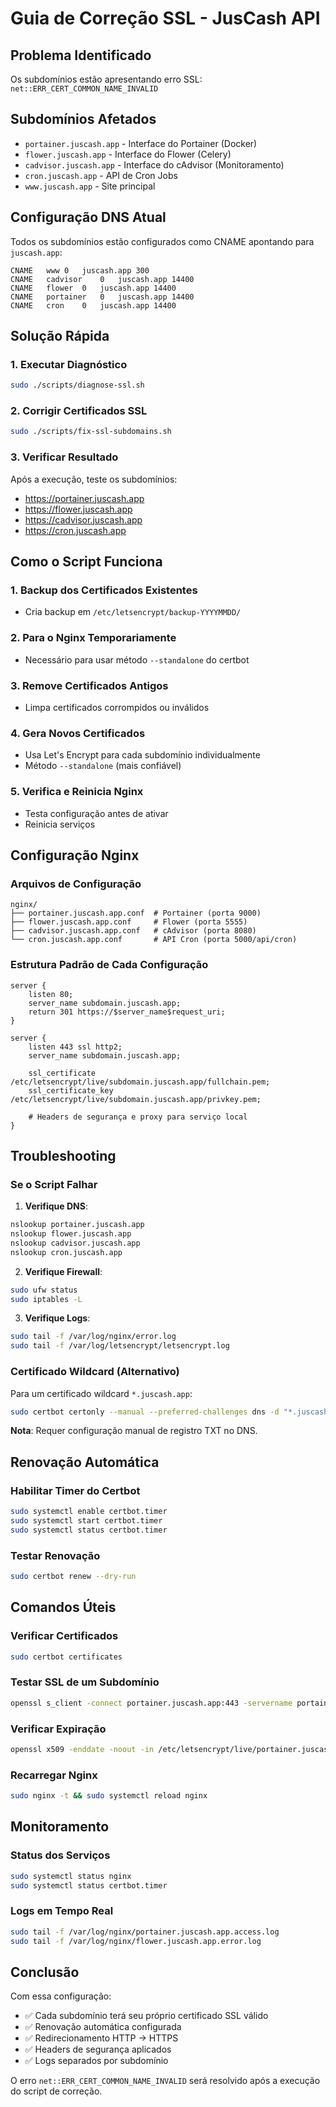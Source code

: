 # Guia de Correção SSL - JusCash API

## Problema Identificado

Os subdomínios estão apresentando erro SSL: `net::ERR_CERT_COMMON_NAME_INVALID`

## Subdomínios Afetados

- `portainer.juscash.app` - Interface do Portainer (Docker)
- `flower.juscash.app` - Interface do Flower (Celery)
- `cadvisor.juscash.app` - Interface do cAdvisor (Monitoramento)
- `cron.juscash.app` - API de Cron Jobs
- `www.juscash.app` - Site principal

## Configuração DNS Atual

Todos os subdomínios estão configurados como CNAME apontando para `juscash.app`:
```
CNAME	www	0	juscash.app	300
CNAME	cadvisor	0	juscash.app	14400
CNAME	flower	0	juscash.app	14400
CNAME	portainer	0	juscash.app	14400
CNAME	cron	0	juscash.app	14400
```

## Solução Rápida

### 1. Executar Diagnóstico

```bash
sudo ./scripts/diagnose-ssl.sh
```

### 2. Corrigir Certificados SSL

```bash
sudo ./scripts/fix-ssl-subdomains.sh
```

### 3. Verificar Resultado

Após a execução, teste os subdomínios:
- https://portainer.juscash.app
- https://flower.juscash.app
- https://cadvisor.juscash.app
- https://cron.juscash.app

## Como o Script Funciona

### 1. Backup dos Certificados Existentes
- Cria backup em `/etc/letsencrypt/backup-YYYYMMDD/`

### 2. Para o Nginx Temporariamente
- Necessário para usar método `--standalone` do certbot

### 3. Remove Certificados Antigos
- Limpa certificados corrompidos ou inválidos

### 4. Gera Novos Certificados
- Usa Let's Encrypt para cada subdomínio individualmente
- Método `--standalone` (mais confiável)

### 5. Verifica e Reinicia Nginx
- Testa configuração antes de ativar
- Reinicia serviços

## Configuração Nginx

### Arquivos de Configuração
```
nginx/
├── portainer.juscash.app.conf  # Portainer (porta 9000)
├── flower.juscash.app.conf     # Flower (porta 5555)
├── cadvisor.juscash.app.conf   # cAdvisor (porta 8080)
└── cron.juscash.app.conf       # API Cron (porta 5000/api/cron)
```

### Estrutura Padrão de Cada Configuração
```nginx
server {
    listen 80;
    server_name subdomain.juscash.app;
    return 301 https://$server_name$request_uri;
}

server {
    listen 443 ssl http2;
    server_name subdomain.juscash.app;
    
    ssl_certificate /etc/letsencrypt/live/subdomain.juscash.app/fullchain.pem;
    ssl_certificate_key /etc/letsencrypt/live/subdomain.juscash.app/privkey.pem;
    
    # Headers de segurança e proxy para serviço local
}
```

## Troubleshooting

### Se o Script Falhar

1. **Verifique DNS**:
```bash
nslookup portainer.juscash.app
nslookup flower.juscash.app
nslookup cadvisor.juscash.app
nslookup cron.juscash.app
```

2. **Verifique Firewall**:
```bash
sudo ufw status
sudo iptables -L
```

3. **Verifique Logs**:
```bash
sudo tail -f /var/log/nginx/error.log
sudo tail -f /var/log/letsencrypt/letsencrypt.log
```

### Certificado Wildcard (Alternativo)

Para um certificado wildcard `*.juscash.app`:
```bash
sudo certbot certonly --manual --preferred-challenges dns -d "*.juscash.app" -d "juscash.app"
```

**Nota**: Requer configuração manual de registro TXT no DNS.

## Renovação Automática

### Habilitar Timer do Certbot
```bash
sudo systemctl enable certbot.timer
sudo systemctl start certbot.timer
sudo systemctl status certbot.timer
```

### Testar Renovação
```bash
sudo certbot renew --dry-run
```

## Comandos Úteis

### Verificar Certificados
```bash
sudo certbot certificates
```

### Testar SSL de um Subdomínio
```bash
openssl s_client -connect portainer.juscash.app:443 -servername portainer.juscash.app
```

### Verificar Expiração
```bash
openssl x509 -enddate -noout -in /etc/letsencrypt/live/portainer.juscash.app/fullchain.pem
```

### Recarregar Nginx
```bash
sudo nginx -t && sudo systemctl reload nginx
```

## Monitoramento

### Status dos Serviços
```bash
sudo systemctl status nginx
sudo systemctl status certbot.timer
```

### Logs em Tempo Real
```bash
sudo tail -f /var/log/nginx/portainer.juscash.app.access.log
sudo tail -f /var/log/nginx/flower.juscash.app.error.log
```

## Conclusão

Com essa configuração:
- ✅ Cada subdomínio terá seu próprio certificado SSL válido
- ✅ Renovação automática configurada
- ✅ Redirecionamento HTTP → HTTPS
- ✅ Headers de segurança aplicados
- ✅ Logs separados por subdomínio

O erro `net::ERR_CERT_COMMON_NAME_INVALID` será resolvido após a execução do script de correção.